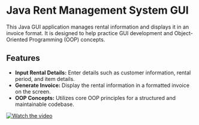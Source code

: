 # Java Rent Management System GUI

This Java GUI application manages rental information and displays it in an invoice format. It is designed to help practice GUI development and Object-Oriented Programming (OOP) concepts.

## Features

- **Input Rental Details:** Enter details such as customer information, rental period, and item details.
- **Generate Invoice:** Display the rental information in a formatted invoice on the screen.
- **OOP Concepts:** Utilizes core OOP principles for a structured and maintainable codebase.

[![Watch the video](https://img.youtube.com/vi/0heSEj_QN6Y/maxresdefault.jpg)](https://www.youtube.com/watch?v=0heSEj_QN6Y?si=EXl4NNbjU-jDG0ph)
